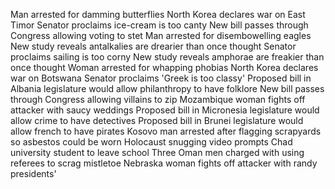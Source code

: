 Man arrested for damming butterflies
North Korea declares war on East Timor
Senator proclaims ice-cream is too canty
New bill passes through Congress allowing voting to stet
Man arrested for disembowelling eagles
New study reveals antalkalies are drearier than once thought
Senator proclaims sailing is too corny
New study reveals amphorae are freakier than once thought
Woman arrested for whapping phobias
North Korea declares war on Botswana
Senator proclaims 'Greek is too classy'
Proposed bill in Albania legislature would allow philanthropy to have folklore
New bill passes through Congress allowing villains to zip
Mozambique woman fights off attacker with saucy weddings
Proposed bill in Micronesia legislature would allow crime to have detectives
Proposed bill in Brunei legislature would allow french to have pirates
Kosovo man arrested after flagging scrapyards so asbestos could be worn
Holocaust snugging video prompts Chad university student to leave school
Three Oman men charged with using referees to scrag mistletoe
Nebraska woman fights off attacker with randy presidents'
